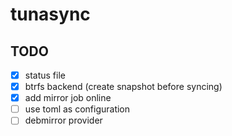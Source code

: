 tunasync
========

## TODO

- [x] status file
- [x] btrfs backend (create snapshot before syncing)
- [x] add mirror job online
- [ ] use toml as configuration
- [ ] debmirror provider
